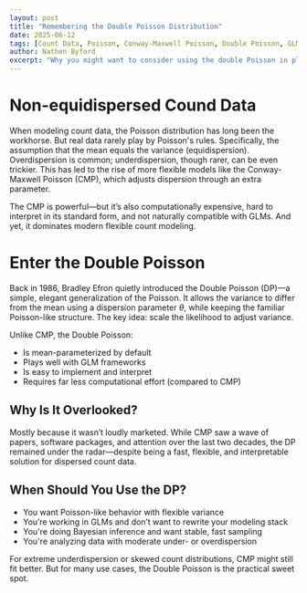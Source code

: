 ```yaml
---
layout: post
title: "Remembering the Double Poisson Distribution"
date: 2025-06-12
tags: [Count Data, Poisson, Conway-Maxwell Poisson, Double Poisson, GLM]
author: Nathen Byford
excerpt: "Why you might want to consider using the double Poisson in place of the Conway-Maxwell Poisson (CMP) Distribution."
---
```


# Non-equidispersed Cound Data

When modeling count data, the Poisson distribution has long been the workhorse. But real data rarely play by Poisson's rules. Specifically, the assumption that the mean equals the variance (equidispersion). Overdispersion is common; underdispersion, though rarer, can be even trickier. This has led to the rise of more flexible models like the Conway-Maxwell Poisson (CMP), which adjusts dispersion through an extra parameter.

The CMP is powerful—but it’s also computationally expensive, hard to interpret in its standard form, and not naturally compatible with GLMs. And yet, it dominates modern flexible count modeling.

# Enter the Double Poisson

Back in 1986, Bradley Efron quietly introduced the Double Poisson (DP)—a simple, elegant generalization of the Poisson. It allows the variance to differ from the mean using a dispersion parameter $\theta$, while keeping the familiar Poisson-like structure. The key idea: scale the likelihood to adjust variance.

Unlike CMP, the Double Poisson:

- Is mean-parameterized by default
- Plays well with GLM frameworks
- Is easy to implement and interpret
- Requires far less computational effort (compared to CMP)

## Why Is It Overlooked?

Mostly because it wasn’t loudly marketed. While CMP saw a wave of papers, software packages, and attention over the last two decades, the DP remained under the radar—despite being a fast, flexible, and interpretable solution for dispersed count data.

## When Should You Use the DP?

- You want Poisson-like behavior with flexible variance
- You’re working in GLMs and don’t want to rewrite your modeling stack
- You're doing Bayesian inference and want stable, fast sampling
- You're analyzing data with moderate under- or overdispersion

For extreme underdispersion or skewed count distributions, CMP might still fit better. But for many use cases, the Double Poisson is the practical sweet spot.